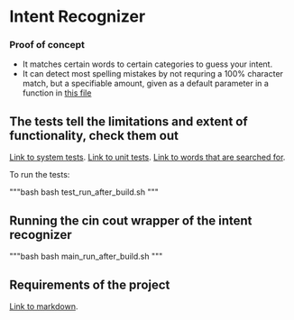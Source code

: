 # Intent Recognizer
### Proof of concept
- It matches certain words to certain categories to guess your intent.
- It can detect most spelling mistakes by not requring a 100% character match, but a specifiable amount, given as a 
default parameter in a function in [this file](include/are_words_similar.h)

## The tests tell the limitations and extent of functionality, check them out
[Link to system tests](./tests/recognize_intent_tests.cpp).
[Link to unit tests](./tests/are_words_similar_tests.cpp).
[Link to words that are searched for](./include/are_words_similar.h).

To run the tests:

"""bash
bash test_run_after_build.sh
"""

## Running the cin cout wrapper of the intent recognizer

"""bash
bash main_run_after_build.sh
"""

## Requirements of the project
[Link to markdown](./challenges_IntentRecognizer).